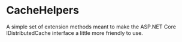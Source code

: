# CacheHelpers
A simple set of extension methods meant to make the ASP.NET Core IDistributedCache interface a little more friendly to use. 
